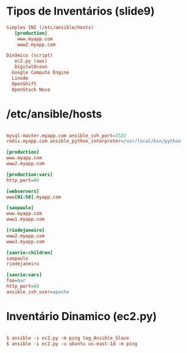 
# Tipos de Inventários (slide9)

```ini
Simples INI (/etc/ansible/hosts)
   [production]
    www.myapp.com
    www2.myapp.com

Dinâmico (script)
   ec2.py (aws)
   DigitalOcean
  Google Compute Engine
  Linode
  OpenShift
  OpenStack Nova
```

# /etc/ansible/hosts 

```ini

mysql-master.myapp.com ansible_ssh_port=3522
redis.myapp.com ansible_python_interpreter=/usr/local/bin/python

[production]
www.myapp.com
www2.myapp.com

[production:vars]
http_port=80

[webservers]
www[01:50].myapp.com

[saopaulo]
www.myapp.com
www1.myapp.com

[riodejaneiro]
www2.myapp.com
www3.myapp.com

[saorio:children]
saopaulo
riodejaneiro

[saorio:vars]
foo=bar
http_port=80
ansible_ssh_user=apache

```
 
# Inventário Dinamico (ec2.py)

```ini

$ ansible -i ec2.py -m ping tag_Ansible_Slave
$ ansible -i ec2.py -u ubuntu us-east-1d -m ping

```
